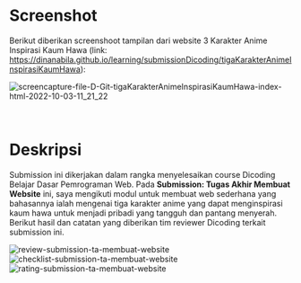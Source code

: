 # Screenshot

Berikut diberikan screenshoot tampilan dari website 3 Karakter Anime Inspirasi Kaum Hawa (link: https://dinanabila.github.io/learning/submissionDicoding/tigaKarakterAnimeInspirasiKaumHawa): 

![screencapture-file-D-Git-tigaKarakterAnimeInspirasiKaumHawa-index-html-2022-10-03-11_21_22](https://user-images.githubusercontent.com/103731788/193501142-50042f72-fb90-4653-91b0-d5d536143b27.png)

<br/>

# Deskripsi

Submission ini dikerjakan dalam rangka menyelesaikan course Dicoding Belajar Dasar Pemrograman Web. 
Pada **Submission: Tugas Akhir Membuat Website** ini, saya mengikuti modul untuk membuat web sederhana yang bahasannya ialah mengenai tiga karakter anime yang dapat menginspirasi kaum hawa untuk menjadi pribadi yang tangguh dan pantang menyerah.
Berikut hasil dan catatan yang diberikan tim reviewer Dicoding terkait submission ini. 

![review-submission-ta-membuat-website](https://user-images.githubusercontent.com/103731788/193500350-cf47f60f-e00a-43d8-89bd-580ac11e9c34.JPG)
![checklist-submission-ta-membuat-website](https://user-images.githubusercontent.com/103731788/193500592-0544694c-aa09-46e1-b050-df00a7af1d94.JPG)
![rating-submission-ta-membuat-website](https://user-images.githubusercontent.com/103731788/193500567-aad671e4-4eee-412c-89bc-3abf765c6a02.JPG)
